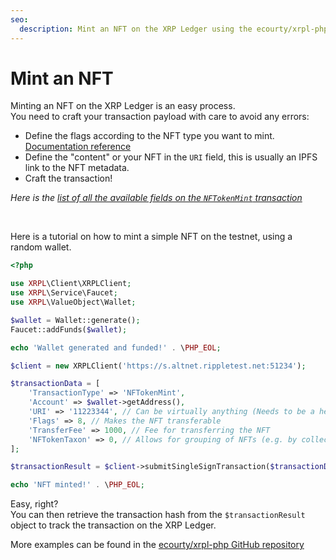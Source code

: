 ```yaml
---
seo:
  description: Mint an NFT on the XRP Ledger using the ecourty/xrpl-php library. 
---
```


# Mint an NFT

Minting an NFT on the XRP Ledger is an easy process.  
You need to craft your transaction payload with care to avoid any errors:
- Define the flags according to the NFT type you want to mint. [Documentation reference](/docs/references/protocol/transactions/types/nftokenmint#nftokenmint-flags)
- Define the "content" or your NFT in the `URI` field, this is usually an IPFS link to the NFT metadata.
- Craft the transaction!

_Here is the [list of all the available fields on the `NFTokenMint` transaction](/docs/references/protocol/transactions/types/nftokenmint.md)_

<br />

Here is a tutorial on how to mint a simple NFT on the testnet, using a random wallet.
```php
<?php

use XRPL\Client\XRPLClient;
use XRPL\Service\Faucet;
use XRPL\ValueObject\Wallet;

$wallet = Wallet::generate();
Faucet::addFunds($wallet);

echo 'Wallet generated and funded!' . \PHP_EOL;

$client = new XRPLClient('https://s.altnet.rippletest.net:51234');

$transactionData = [
    'TransactionType' => 'NFTokenMint',
    'Account' => $wallet->getAddress(),
    'URI' => '11223344', // Can be virtually anything (Needs to be a hex-encoded)
    'Flags' => 8, // Makes the NFT transferable
    'TransferFee' => 1000, // Fee for transferring the NFT
    'NFTokenTaxon' => 0, // Allows for grouping of NFTs (e.g. by collection, use the same taxon for NFTs of the same collection)
];

$transactionResult = $client->submitSingleSignTransaction($transactionData, $wallet);

echo 'NFT minted!' . \PHP_EOL;
```

Easy, right?  
You can then retrieve the transaction hash from the `$transactionResult` object to track the transaction on the XRP Ledger.

More examples can be found in the [ecourty/xrpl-php GitHub repository](https://github.com/EdouardCourty/xrpl-php)
